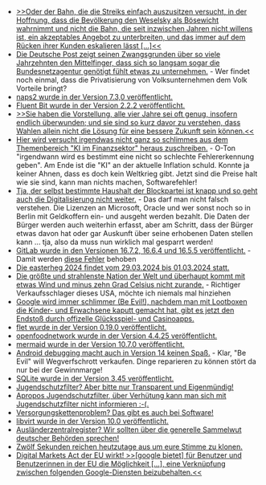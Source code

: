 * [>>Oder der Bahn, die die Streiks einfach auszusitzen versucht, in der Hoffnung, dass die Bevölkerung den Weselsky als Bösewicht wahrnimmt und nicht die Bahn, die seit inzwischen Jahren nicht willens ist, ein akzeptables Angebot zu unterbreiten, und das immer auf dem Rücken ihrer Kunden eskalieren lässt [...]<<](https://blog.fefe.de/?ts=9b5d08ee)
* [Die Deutsche Post zeigt seinen Zwangsgrunden über so viele Jahrzehnten den Mittelfinger, dass sich so langsam sogar die Bundesnetzagentur genötigt fühlt etwas zu unternehmen.](https://www.tagesschau.de/wirtschaft/unternehmen/bundesnetzagentur-post-100.html) - Wer findet noch einmal, dass die Privatisierung von Volksunternehmen dem Volk Vorteile bringt?
* [naps2 wurde in der Version 7.3,0 veröffentlicht.](https://github.com/cyanfish/naps2/releases/tag/v7.3.0)
* [Fluent Bit wurde in der Version 2.2.2 veröffentlicht.](https://github.com/fluent/fluent-bit/releases/tag/v2.2.2)
* [>>Sie haben die Vorstellung, alle vier Jahre sei oft genug, insofern endlich überwunden; und sie sind so kurz davor zu verstehen, dass Wahlen allein nicht die Lösung für eine bessere Zukunft sein können.<<](https://tuxproject.de/blog/2024/01/the-black-angels-manipulation-live-mit-der-afd-zur-revolution/)
* [Hier wird versucht irgendwas nicht ganz so schlimmes aus dem Themenbereich "KI im Finanzsektor" heraus zuschreiben.](https://www.opensourcerers.org/2024/01/15/the-future-of-generative-ai-in-the-financial-sector/) - O-Ton "irgendwann wird es bestimmt eine nicht so schlechte Fehlererkennung geben". Am Ende ist die "KI" an der aktuelle Inflation schuld. Konnte ja keiner Ahnen, dass es doch kein Weltkrieg gibt. Jetzt sind die Preise halt wie sie sind, kann man nichts machen, Softwarefehler!
* [Tja, der selbst bestimmte Haushalt der Blockpartei ist knapp und so geht auch die Digitalisierung nicht weiter.](https://netzpolitik.org/2024/degitalisierung-das-einsparparadox/) - Das darf man nicht falsch verstehen. Die Lizenzen an Microsoft, Oracle und wer sonst noch so in Berlin mit Geldkoffern ein- und ausgeht werden bezahlt. Die Daten der Bürger werden auch weiterhin erfasst, aber am Schritt, dass der Bürger etwas davon hat oder gar Auskunft über seine erhobenen Daten stellen kann ... tja, also da muss nun wirklich mal gesparrt werden!
* [GitLab wurde in den Versionen 16.7.2, 16.6.4 und 16.5.5 veröffentlicht.](https://www.linux-magazin.de/news/gitlab-schliesst-kritische-sicherheitsluecken/) - Damit werden [diese Fehler](https://blog.fefe.de/?ts=9b5ff4d8) behoben
* [Die easterheg 2024 findet vom 29.03.2024 bis 01.03.2024 statt.](https://events.ccc.de/2024/01/15/easterhegg-2024/)
* [Die größte und strahlenste Nation der Welt und überhaupt kommt mit etwas Wind und minus zehn Grad Celsius nicht zurande.](http://blog.fefe.de/?ts=9b5be2d1) - Richtiger Verkaufsschlager dieses USA, möchte ich niemals mal hinziehen
* [Google wird immer schlimmer (Be Evil!), nachdem man mit Lootboxen die Kinder- und Erwachsene kaputt gemacht hat, gibt es jetzt den Endstoß durch offizelle Glücksspiel- und Casinoapps.](http://blog.fefe.de/?ts=9b5bdfb0)
* [flet wurde in der Version 0.19.0 veröffentlicht.](https://github.com/flet-dev/flet/releases/tag/v0.19.0)
* [openfoodnetwork wurde in der Version 4.4.25 veröffentlicht.](https://github.com/openfoodfoundation/openfoodnetwork/releases/tag/v4.4.25)
* [mermaid wurde in der Version 10.7.0 veröffentlicht.](https://github.com/mermaid-js/mermaid/releases/tag/v10.7.0)
* [Android debugging macht auch in Version 14 keinen Spaß.](https://blog.hansenpartnership.com/debugging-android-early-boot-failures/) - Klar, "Be Evil" will Wegverfschrott verkaufen. Dinge reparieren zu können stört da nur bei der Gewinnmarge!
* [SQLite wurde in der Version 3.45 veröffentlicht.](https://www.phoronix.com/news/SQLite-3.45-Released)
* [Jugendschutzfilter? Aber bitte nur Transparent und Eigenmündig!](https://netzpolitik.org/2024/kommentar-fuenf-forderungen-fuer-gute-jugendschutz-filter/)
* [Apropos Jugendschutzfilter, über Verhütung kann man sich mit Jugendschutzfilter nicht informieren :-(.](https://netzpolitik.org/2024/verhuetung-erst-ab-18-deutschlands-wichtigster-jugendschutz-filter-blockiert-hilfsangebote/)
* [Versorgungskettenproblem? Das gibt es auch bei Software!](https://lwn.net/Articles/958318/)
* [libvirt wurde in der Version 10.0 veröffentlicht.](https://www.phoronix.com/news/libvirt-10.0-Released)
* [Ausländerzentralregister? Wir sollten über die generelle Sammelwut deutscher Behörden sprechen!](https://netzpolitik.org/2024/auslaenderzentralregister-das-fass-laeuft-schon-lange-ueber/)
* [Zwölf Sekunden reichen heutzutage aus um eure Stimme zu klonen.](https://www.schneier.com/blog/archives/2024/01/voice-cloning-with-very-short-samples.html)
* [Digital Markets Act der EU wirkt! >>[google bietet] für Benutzer und Benutzerinnen in der EU die Möglichkeit [...], eine Verknüpfung zwischen folgenden Google-Diensten beizubehalten.<<](https://www.borncity.com/blog/2024/01/15/google-reagiert-auf-eu-digital-markets-act-dma-und-ermglicht-dienste-zu-verwalten/)
